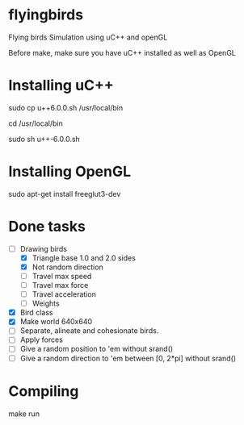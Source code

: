 flyingbirds
===========

Flying birds Simulation using uC++ and openGL

Before make, make sure you have uC++ installed as well as OpenGL

Installing uC++
===============

sudo cp u++6.0.0.sh /usr/local/bin

cd /usr/local/bin

sudo sh u++-6.0.0.sh 

Installing OpenGL
==================
sudo apt-get install freeglut3-dev

Done tasks
==================
- [ ] Drawing birds
	- [x] Triangle base 1.0 and 2.0 sides
	- [x] Not random direction
	- [ ] Travel max speed
	- [ ] Travel max force
	- [ ] Travel acceleration
 	- [ ] Weights
- [x] Bird class
- [x] Make world 640x640
- [ ] Separate, alineate and cohesionate birds.
- [ ] Apply forces
- [ ] Give a random position to 'em without srand() 
- [ ] Give a random direction to 'em between [0, 2*pi] without srand()

Compiling
==================
make run


